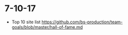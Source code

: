 # 7-10-17

- Top 10 site list https://github.com/bs-production/team-goals/blob/master/hall-of-fame.md
